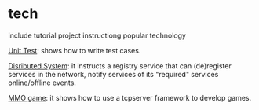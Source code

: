 # tech

include tutorial project instructiong popular technology

[Unit Test][Unit Test]: shows how to write test cases.

[Disributed System][distributed]: it instructs a registry
service that can (de)register services in the network,
notify services of its "required" services online/offline events.

[MMO game][mmo game]: it shows how to use a tcpserver framework
to develop games.

[distributed]: ./distributed
[mmo game]: https://github.com/hzget/mmo
[Unit Test]: ./testing

